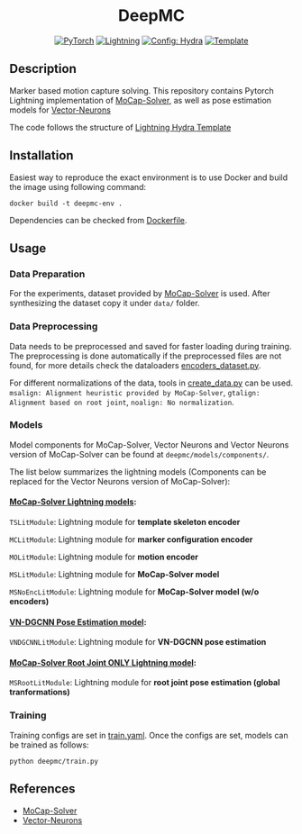 <div align="center">

# DeepMC

<a href="https://pytorch.org/get-started/locally/"><img alt="PyTorch" src="https://img.shields.io/badge/PyTorch-ee4c2c?logo=pytorch&logoColor=white"></a>
<a href="https://pytorchlightning.ai/"><img alt="Lightning" src="https://img.shields.io/badge/-Lightning-792ee5?logo=pytorchlightning&logoColor=white"></a>
<a href="https://hydra.cc/"><img alt="Config: Hydra" src="https://img.shields.io/badge/Config-Hydra-89b8cd"></a>
<a href="https://github.com/ashleve/lightning-hydra-template"><img alt="Template" src="https://img.shields.io/badge/-Lightning--Hydra--Template-017F2F?style=flat&logo=github&labelColor=gray"></a><br>

</div>

## Description

Marker based motion capture solving. This repository contains Pytorch Lightning implementation of [MoCap-Solver](https://github.com/NetEase-GameAI/MoCap-Solver), as well as pose estimation models for [Vector-Neurons](https://github.com/FlyingGiraffe/vnn)

The code follows the structure of [Lightning Hydra Template](https://github.com/ashleve/lightning-hydra-template)

## Installation

Easiest way to reproduce the exact environment is to use Docker and build the image using following command:
```
docker build -t deepmc-env .
```

Dependencies can be checked from [Dockerfile](https://github.com/beyaldiz/DeepMC/blob/main/Dockerfile).

## Usage

### Data Preparation

For the experiments, dataset provided by [MoCap-Solver](https://github.com/NetEase-GameAI/MoCap-Solver) is used. After synthesizing the dataset copy it under `data/` folder.

### Data Preprocessing

Data needs to be preprocessed and saved for faster loading during training. The preprocessing is done automatically if the preprocessed files are not found, for more details check the dataloaders [encoders_dataset.py](https://github.com/beyaldiz/DeepMC/blob/main/deepmc/datamodules/components/MoCap_Solver/encoders_dataset.py).

For different normalizations of the data, tools in [create_data.py](https://github.com/beyaldiz/DeepMC/blob/main/deepmc/utils/MoCap_Solver/create_data.py) can be used. `msalign: Alignment heuristic provided by MoCap-Solver`, `gtalign: Alignment based on root joint`, `noalign: No normalization`.

### Models

Model components for MoCap-Solver, Vector Neurons and Vector Neurons version of MoCap-Solver can be found at `deepmc/models/components/`.

The list below summarizes the lightning models (Components can be replaced for the Vector Neurons version of MoCap-Solver):

#### [MoCap-Solver Lightning models](https://github.com/beyaldiz/DeepMC/blob/main/deepmc/models/ms_module.py):

`TSLitModule`: Lightning module for __template skeleton encoder__

`MCLitModule`: Lightning module for __marker configuration encoder__

`MOLitModule`: Lightning module for __motion encoder__

`MSLitModule`: Lightning module for __MoCap-Solver model__

`MSNoEncLitModule`: Lightning module for __MoCap-Solver model (w/o encoders)__

#### [VN-DGCNN Pose Estimation model](https://github.com/beyaldiz/DeepMC/blob/main/deepmc/models/vn_dgcnn_pose_module.py):

`VNDGCNNLitModule`: Lightning module for __VN-DGCNN pose estimation__

#### [MoCap-Solver Root Joint ONLY Lightning model](https://github.com/beyaldiz/DeepMC/blob/main/deepmc/models/ms_root_module.py):

`MSRootLitModule`: Lightning module for __root joint pose estimation (global tranformations)__

### Training

Training configs are set in [train.yaml](https://github.com/beyaldiz/DeepMC/blob/main/configs/train.yaml). Once the configs are set, models can be trained as follows:
```
python deepmc/train.py
```

## References
- [MoCap-Solver](https://github.com/NetEase-GameAI/MoCap-Solver)
- [Vector-Neurons](https://github.com/FlyingGiraffe/vnn)

